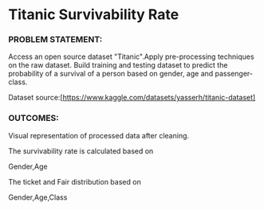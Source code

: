 # Titanic Survivability Rate

### PROBLEM STATEMENT:

Access an open source dataset "Titanic".Apply pre-processing techniques on the raw dataset.
Build training and testing dataset to predict the probability of a survival of a person based on gender, age and passenger-class.

Dataset source:[https://www.kaggle.com/datasets/yasserh/titanic-dataset]

###  OUTCOMES:

Visual representation of processed data after cleaning.

The survivability rate is calculated based on

Gender,Age

The ticket and Fair distribution based on

Gender,Age,Class

